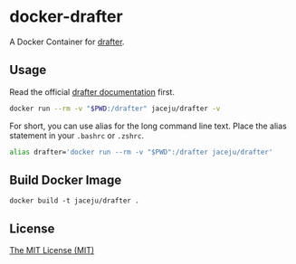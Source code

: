 # docker-drafter

A Docker Container for [drafter](https://github.com/apiaryio/drafter).

## Usage

Read the official [drafter documentation](https://github.com/apiaryio/drafter) first.

```bash
docker run --rm -v "$PWD:/drafter" jaceju/drafter -v
```

For short, you can use alias for the long command line text. Place the alias statement in your `.bashrc` or `.zshrc`.

```bash
alias drafter='docker run --rm -v "$PWD":/drafter jaceju/drafter'
```

## Build Docker Image

```
docker build -t jaceju/drafter .
```

## License

[The MIT License (MIT)](https://opensource.org/licenses/MIT)
